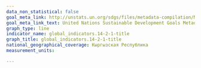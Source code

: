 ```yaml
---
data_non_statistical: false
goal_meta_link: http://unstats.un.org/sdgs/files/metadata-compilation/Metadata-Goal-14.pdf
goal_meta_link_text: United Nations Sustainable Development Goals Metadata (pdf 288 kB)
graph_type: line
indicator_name: global_indicators.14-2-1-title
graph_title: global_indicators.14-2-1-title
national_geographical_coverage: Кыргызская Республика
measurement_units: 

---
```

